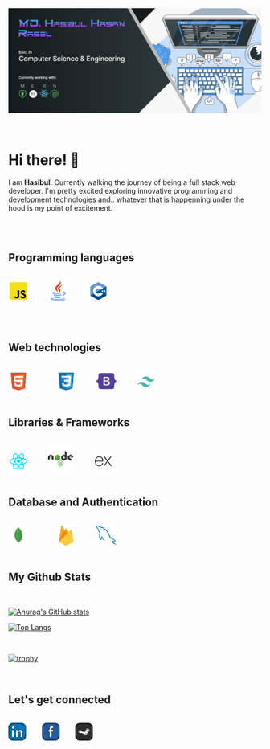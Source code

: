 <img src="./image/mybanner.png"/>
<br>
<br>
<br>
<h1>Hi there! 👋</h1>
<p>I am <b>Hasibul</b>. Currently walking the journey of being a full stack web developer. I'm pretty excited exploring innovative programming and development technologies and.. whatever that is happenning under the hood is my point of excitement.</p>

<br/><br/>

<h2>Programming languages</h2><br/>

<!-- <div align="center"> -->
<div>
    <a title="JavaScript" href=""><img src="./svg/js.svg" height=40px/></a>&nbsp;&nbsp;&nbsp;&nbsp;&nbsp;&nbsp;&nbsp;&nbsp;&nbsp;
    <a title="Basics of Java" href=""><img src="./svg/java.svg" height=40px/></a>&nbsp;&nbsp;&nbsp;&nbsp;&nbsp;&nbsp;&nbsp;&nbsp;&nbsp;
    <a title="Basics of C Plus Plus" href=""><img src="./svg/cpp.svg" height=40px/></a>&nbsp;&nbsp;&nbsp;&nbsp;&nbsp;&nbsp;&nbsp;&nbsp;&nbsp;

</div>

<br/><br/>

<h2>Web technologies</h2><br/>

<!-- <div align="center"> -->
<div>
    <a title="HTML" href="#"><img src="./svg/html.svg" height=40px/></a>&nbsp;&nbsp;&nbsp;&nbsp;&nbsp;&nbsp;&nbsp;&nbsp;&nbsp;&nbsp;&nbsp;&nbsp;&nbsp;
    <a title="CSS" href="#"><img src="./svg/css.svg" height=40px/></a>&nbsp;&nbsp;&nbsp;&nbsp;&nbsp;&nbsp;&nbsp;&nbsp;&nbsp;
    <a title="Bootstrap" href="https://getbootstrap.com/"><img src="./svg/bootstrap.svg" height=40px/></a>&nbsp;&nbsp;&nbsp;&nbsp;&nbsp;&nbsp;&nbsp;&nbsp;&nbsp;
    <a title="Tailwind" href="https://tailwindcss.com/"><img src="./svg/tailwind.svg" height=40px/></a>&nbsp;&nbsp;&nbsp;&nbsp;&nbsp;&nbsp;&nbsp;&nbsp;&nbsp;

</div>
<br/>

<h2>Libraries & Frameworks</h2><br/>

<!-- <div align="center"> -->
<div>
    <a title="React JS" href="https://reactjs.org/"><img src="./svg/reactjs.svg" height=40px/></a>&nbsp;&nbsp;&nbsp;&nbsp;&nbsp;&nbsp;&nbsp;&nbsp;&nbsp;
    <a title="Node JS" href="https://nodejs.org"><img src="./svg/nodejs.svg" height=50px/></a>&nbsp;&nbsp;&nbsp;&nbsp;&nbsp;&nbsp;&nbsp;&nbsp;&nbsp;
    <a title="Express JS" href="https://expressjs.com/"><img src="./svg/express-js-2.svg" height=40px/></a>&nbsp;&nbsp;&nbsp;&nbsp;&nbsp;&nbsp;&nbsp;&nbsp;&nbsp;

</div>

<br/>

<h2>Database and Authentication</h2><br/>

<!-- <div align="center"> -->
<div>
    <a title="MongoDB" href="https://www.mongodb.com/"><img src="./svg/mongodb.svg" height=40px/></a>&nbsp;&nbsp;&nbsp;&nbsp;&nbsp;&nbsp;&nbsp;&nbsp;&nbsp;&nbsp;&nbsp;&nbsp;&nbsp;
    <a title="firebase" href="https://firebase.google.com/"><img src="./svg/firebase.svg" height=40px/></a>&nbsp;&nbsp;&nbsp;&nbsp;&nbsp;&nbsp;&nbsp;&nbsp;&nbsp;
    <a title="mysql" href="https://www.mysql.com/"><img src="./svg/mysql.svg" height=40px/></a>&nbsp;&nbsp;&nbsp;&nbsp;&nbsp;&nbsp;&nbsp;&nbsp;&nbsp;

</div>

<br/>

<h2>My Github Stats</h2><br/>

<div>
<!-- <div align="center"> -->
<div>

[![Anurag's GitHub stats](https://github-readme-stats.vercel.app/api?username=Hasibul-Hasan-ofcs)](https://github.com/anuraghazra/github-readme-stats)

</div>

<!-- <div align="center"> -->
<div>

[![Top Langs](https://github-readme-stats.vercel.app/api/top-langs/?username=Hasibul-Hasan-ofcs)](https://github.com/anuraghazra/github-readme-stats)

</div>

</div>

<br/>

<!-- <div align="center"> -->
<div>

[![trophy](https://github-profile-trophy.vercel.app/?username=Hasibul-Hasan-ofcs&theme=onedark)](https://github.com/ryo-ma/github-profile-trophy)

</div>

<br/>

<h2>Let's get connected</h2><br/>

<!-- <div align="center"> -->
<div>
<a title="linkedin" href="https://www.linkedin.com/in/md-hasibul-hasan-rasel-5babb823a/"><img src="./svg/linkedin.svg" height=35px/></a>&nbsp;&nbsp;&nbsp;&nbsp;&nbsp;&nbsp;&nbsp;
<a title="facebook" href="https://www.facebook.com/hasibul.man.7/"><img src="./svg/facebook.svg" height=35px/></a>&nbsp;&nbsp;&nbsp;&nbsp;&nbsp;&nbsp;&nbsp;
<!--<a title="youtube" href="https://youtube.com"><img src="./svg/youtube.svg" height=35px/></a>&nbsp;&nbsp;&nbsp;&nbsp;&nbsp;&nbsp;&nbsp;-->
<a title="github" href="https://github.com/Hasibul-Hasan-ofcs"><img src="./svg/github.svg" height=35px/></a>&nbsp;&nbsp;&nbsp;&nbsp;&nbsp;&nbsp;&nbsp;
</div>

